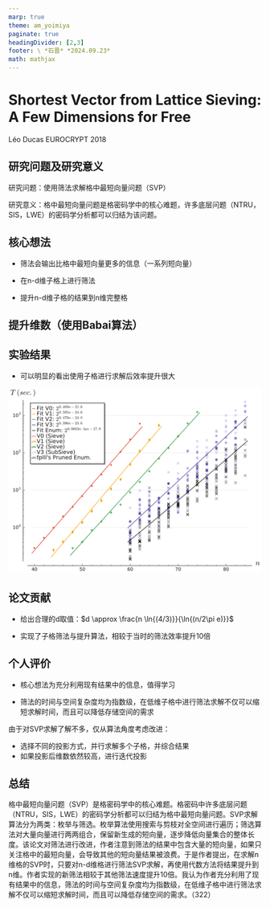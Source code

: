 ```yaml
---
marp: true
theme: am_yoimiya
paginate: true
headingDivider: [2,3]
footer: \ *石晋* *2024.09.23*
math: mathjax
---
```


<!-- _class: cover_a-->
<!-- _paginate: "" -->
<!-- _footer: "" -->

# Shortest Vector from Lattice Sieving: A Few Dimensions for Free

L&eacute;o Ducas
EUROCRYPT 2018

## 研究问题及研究意义

研究问题：使用筛法求解格中最短向量问题（SVP）

研究意义：格中最短向量问题是格密码学中的核心难题，许多底层问题（NTRU，SIS，LWE）的密码学分析都可以归结为该问题。

## 核心想法

- 筛法会输出比格中最短向量更多的信息（一系列短向量）

- 在n-d维子格上进行筛法

- 提升n-d维子格的结果到n维完整格

## 提升维数（使用Babai算法）

## 实验结果

<!-- _class: cols-2-37 -->

<div class=limg>

- 可以明显的看出使用子格进行求解后效率提升很大

</div>

<div class=rimg>

![#c h:500](./_EUROCRYPT_2018_Lattice%20Sieving.assets/image-20240922170435436.png)

</div>

## 论文贡献

- 给出合理的d取值：$d \approx \frac{n \ln{(4/3)}}{\ln{(n/2\pi e)}}$

- 实现了子格筛法与提升算法，相较于当时的筛法效率提升10倍

## 个人评价

- 核心想法为充分利用现有结果中的信息，值得学习

- 筛法的时间与空间复杂度均为指数级，在低维子格中进行筛法求解不仅可以缩短求解时间，而且可以降低存储空间的需求

由于对SVP求解了解不多，仅从算法角度考虑改进：

- 选择不同的投影方式，并行求解多个子格，并综合结果
- 如果投影后维数依然较高，进行迭代投影

## 总结

格中最短向量问题（SVP）是格密码学中的核心难题。格密码中许多底层问题（NTRU，SIS，LWE）的密码学分析都可以归结为格中最短向量问题。SVP求解算法分为两类：枚举与筛选。枚举算法使用搜索与剪枝对全空间进行遍历；筛选算法对大量向量进行两两组合，保留新生成的短向量，逐步降低向量集合的整体长度。该论文对筛法进行改进，作者注意到筛法的结果中包含大量的短向量，如果只关注格中的最短向量，会导致其他的短向量结果被浪费。于是作者提出，在求解n维格的SVP时，只要对n-d维格进行筛法SVP求解，再使用代数方法将结果提升到n维。作者实现的新筛法相较于其他筛法速度提升10倍。我认为作者充分利用了现有结果中的信息，筛法的时间与空间复杂度均为指数级，在低维子格中进行筛法求解不仅可以缩短求解时间，而且可以降低存储空间的需求。（322）
